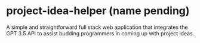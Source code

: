 # project-idea-helper (name pending)
A simple and straightforward full stack web application that integrates the GPT 3.5 API to assist budding programmers in coming up with project ideas.
